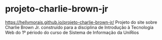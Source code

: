 # projeto-charlie-brown-jr

https://hellymorais.github.io/projeto-charlie-brown-jr/
Projeto do site sobre Charlie Brown Jr.
construído para a disciplina de Introdução à Tecnologia Web do 1º périodo do curso de Sistema de Informação da UniRios
